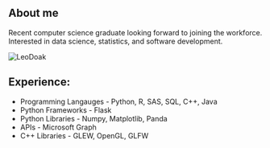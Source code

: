 ## About me 
Recent computer science graduate looking forward to joining the workforce. Interested in data science, statistics, and software development.

<p align="left"> <img src="https://github.com/LeoDoak/?username=qpeckin&label=Profile%20views&color=ba0bea&style=flat" alt="LeoDoak" /> </p>

## Experience: 
* Programming Langauges - Python, R, SAS, SQL, C++, Java
* Python Frameworks - Flask
* Python Libraries - Numpy, Matplotlib, Panda 
* APIs - Microsoft Graph
* C++ Libraries - GLEW, OpenGL, GLFW 


